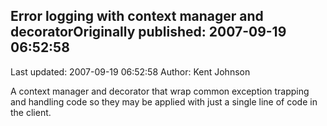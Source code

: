 ## Error logging with context manager and decoratorOriginally published: 2007-09-19 06:52:58 
Last updated: 2007-09-19 06:52:58 
Author: Kent Johnson 
 
A context manager and decorator that wrap common exception trapping and handling code so they may be applied with just a single line of code in the client.